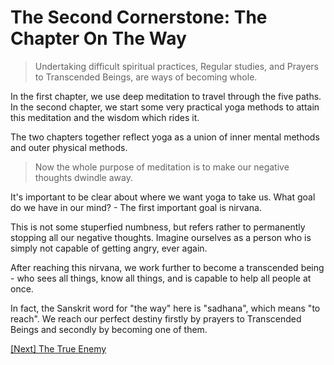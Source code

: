 # The Second Cornerstone: The Chapter On The Way

> Undertaking difficult spiritual practices, Regular studies, and Prayers to Transcended Beings, are ways of becoming whole.

In the first chapter, we use deep meditation to travel through the five paths. In the second chapter, we start some very practical yoga methods to attain this meditation and the wisdom which rides it.

The two chapters together reflect yoga as a union of inner mental methods and outer physical methods.

> Now the whole purpose of meditation is to make our negative thoughts dwindle away.

It's important to be clear about where we want yoga to take us. What goal do we have in our mind? - The first important goal is nirvana.

This is not some stuperfied numbness, but refers rather to permanently stopping all our negative thoughts. Imagine ourselves as a person who is simply not capable of getting angry, ever again.

After reaching this nirvana, we work further to become a transcended being - who sees all things, know all things, and is capable to help all people at once.

In fact, the Sanskrit word for "the way" here is "sadhana", which means "to reach". We reach our perfect destiny firstly by prayers to Transcended Beings and secondly by becoming one of them.

[\[Next\] The True Enemy](/content/31-the-true-enemy.md)
